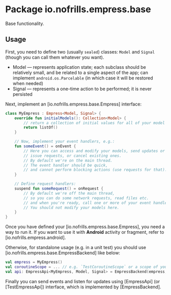 # Package io.nofrills.empress.base

Base functionality.

## Usage

First, you need to define two (usually `sealed`) classes: `Model` and `Signal`
(though you can call them whatever you want).

- Model — represents application state;
    each subclass should be relatively small, and be related to a single aspect of the app;
    can implement `android.os.Parcelable` (in which case it will be restored when needed) 
- Signal — represents a one-time action to be performed; it is never persisted

Next, implement an [io.nofrills.empress.base.Empress] interface:

```kotlin
class MyEmpress : Empress<Model, Signal> {
    override fun initialModels(): Collection<Model> {
        // return a collection of initial values for all of your model classes
        return listOf()
    }

    // Now, implement your event handlers, e.g.:
    fun someEvent() = onEvent {
        // Here you can access and modify your models, send updates or signals,
        // issue requests, or cancel existing ones.
        // By default we're on the main thread.
        // The event handler should be quick, 
        // and cannot perform blocking actions (use requests for that).
    }

    // Define request handlers:
    suspend fun someRequest() = onRequest {
        // By default we're off the main thread,
        // so you can do some network requests, read files etc.
        // and when you're ready, call one or more of your event handlers.
        // You should not modify your models here.
    }
}
```

Once you have defined your [io.nofrills.empress.base.Empress], you need a way to run it.
If you want to use it with __Android__ activity or fragment, refer to [io.nofrills.empress.android].

Otherwise, for standalone usage (e.g. in a unit test)
you should use [io.nofrills.empress.base.EmpressBackend] like below:

```kotlin
val empress = MyEmpress()
val coroutineScope = ... // e.g. `TestCoroutineScope` or a scope of your activity/fragment
val api: EmpressApi<MyEmpress, Model, Signal> = EmpressBackend(empress, scope, scope)
```

Finally you can send events and listen for updates using [EmpressApi]
(or [TestEmpressApi]) interface, which is implemented by [EmpressBackend].
